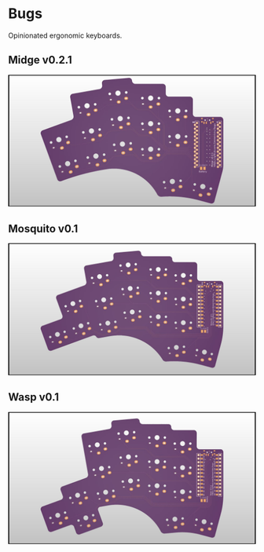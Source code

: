 # Bugs

Opinionated ergonomic keyboards.

## Midge v0.2.1

![](images/midge.jpg)

## Mosquito v0.1

![](images/mosquito.jpg)

## Wasp v0.1

![](images/wasp.jpg)

